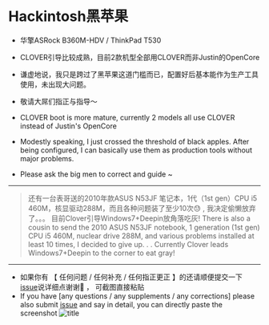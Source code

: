 # Hackintosh黑苹果
+ 华擎ASRock B360M-HDV / ThinkPad T530
+ CLOVER引导比较成熟，目前2款机型全部用CLOVER而非Justin的OpenCore
+ 谦虚地说，我只是跨过了黑苹果这道门槛而已，配置好后基本能作为生产工具使用，未出现大问题。
+ 敬请大屌们指正与指导～

+ CLOVER boot is more mature, currently 2 models all use CLOVER instead of Justin's OpenCore
+ Modestly speaking, I just crossed the threshold of black apples. After being configured, I can basically use them as production tools without major problems.
+ Please ask the big men to correct and guide ~
---
> 还有一台表哥送的2010年款ASUS N53JF 笔记本，1代（1st gen）CPU i5 460M，核显驱动288M，而且各种问题装了至少10次😓 , 我决定偷懒放弃了。。。
> 目前Clover引导Windows7+Deepin放角落吃灰!
> There is also a cousin to send the 2010 ASUS N53JF notebook, 1 generation (1st gen) CPU i5 460M, nuclear drive 288M, and various problems installed at least 10 times, I decided to give up. . .
> Currently Clover leads Windows7+Deepin to the corner to eat gray!
---
- 如果你有 【 任何问题 / 任何补充 / 任何指正更正 】的还请顺便提交一下 [issue](https://github.com/RealKiro/Hackintosh/issues/new)说详细点谢谢🙏 ， 可截图直接粘贴
- If you have [any questions / any supplements / any corrections] please also submit [issue](https://github.com/RealKiro/Hackintosh/issues/new) and say in detail, you can directly paste the screenshot
![title](https://i.imgur.com/HCwjiv3.jpg)